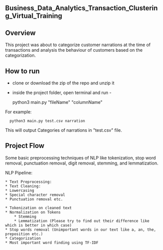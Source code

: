 ## Business_Data_Analytics_Transaction_Clustering_Virtual_Training

## Overview
   This project was about to categorize customer narrations at the time of transactions and analysis the behaviour of customers based on the categorization. 


## How to run

 * clone or download the zip of the repo and unzip it
 * inside the project folder, open terminal and run -

      python3 main.py "fileName" "columnName"

For example:

      python3 main.py test.csv narration

This will output Categories of narrations in "test.csv" file.

## Project Flow

   Some basic preprocessing techniques of NLP like tokenization, stop word removal, punctuation removal, digit removal, stemming, and lemmatization.

NLP Pipeline:

    * Text Preprocessing:
    * Text Cleaning:
    * Lowercasing
    * Special character removal
    * Punctuation removal etc. 

    * Tokenization on cleaned text
    * Normalization on Tokens
        * Stemming
        * Lemmatization (Please try to find out their difference like which is better in which case)
    * Stop words removal (Unimportant words in our text like a, an, the, preposition etc.)
    * Categorization
    * Most important word finding using TF-IDF
